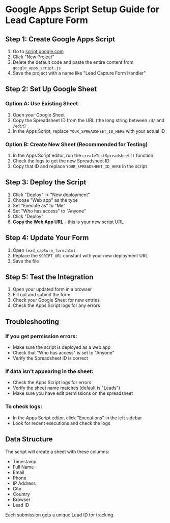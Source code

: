 # Google Apps Script Setup Guide for Lead Capture Form

## Step 1: Create Google Apps Script

1. Go to [script.google.com](https://script.google.com)
2. Click "New Project"
3. Delete the default code and paste the entire content from `google_apps_script.js`
4. Save the project with a name like "Lead Capture Form Handler"

## Step 2: Set Up Google Sheet

### Option A: Use Existing Sheet
1. Open your Google Sheet
2. Copy the Spreadsheet ID from the URL (the long string between `/d/` and `/edit`)
3. In the Apps Script, replace `YOUR_SPREADSHEET_ID_HERE` with your actual ID

### Option B: Create New Sheet (Recommended for Testing)
1. In the Apps Script editor, run the `createTestSpreadsheet()` function
2. Check the logs to get the new Spreadsheet ID
3. Copy that ID and replace `YOUR_SPREADSHEET_ID_HERE` in the script

## Step 3: Deploy the Script

1. Click "Deploy" → "New deployment"
2. Choose "Web app" as the type
3. Set "Execute as" to "Me"
4. Set "Who has access" to "Anyone"
5. Click "Deploy"
6. **Copy the Web App URL** - this is your new script URL

## Step 4: Update Your Form

1. Open `lead_capture_form.html`
2. Replace the `SCRIPT_URL` constant with your new deployment URL
3. Save the file

## Step 5: Test the Integration

1. Open your updated form in a browser
2. Fill out and submit the form
3. Check your Google Sheet for new entries
4. Check the Apps Script logs for any errors

## Troubleshooting

### If you get permission errors:
- Make sure the script is deployed as a web app
- Check that "Who has access" is set to "Anyone"
- Verify the Spreadsheet ID is correct

### If data isn't appearing in the sheet:
- Check the Apps Script logs for errors
- Verify the sheet name matches (default is "Leads")
- Make sure you have edit permissions on the spreadsheet

### To check logs:
- In the Apps Script editor, click "Executions" in the left sidebar
- Look for recent executions and check the logs

## Data Structure

The script will create a sheet with these columns:
- Timestamp
- Full Name
- Email
- Phone
- IP Address
- City
- Country
- Browser
- Lead ID

Each submission gets a unique Lead ID for tracking.
